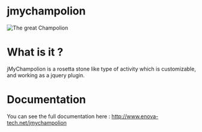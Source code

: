 # jmychampolion
![The great Champolion](http://upload.wikimedia.org/wikipedia/commons/thumb/6/6c/Leon_Cogniet_-_Jean-Francois_Champollion.jpg/220px-Leon_Cogniet_-_Jean-Francois_Champollion.jpg)

# What is it ?
jMyChampolion is a rosetta stone like type of activity which is customizable, and working as a jquery plugin.

# Documentation
You can see the full documentation here :
http://www.enova-tech.net/jmychampolion